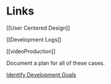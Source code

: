 # Links

[[User Centered Design]]

[[Development Logs]]


[[videoProduction]]



Document a plan for all of these cases.

[Identify Development Goals](Project%20Management%20fc633744b3da48e9871fa56b5c50a076/Identify%20Development%20Goals%20f1914a9601e64563b2c122261d926778.md)